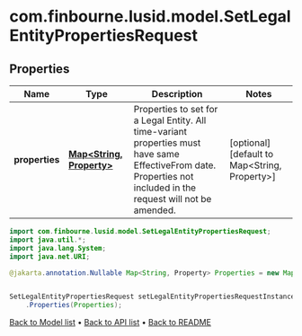 # com.finbourne.lusid.model.SetLegalEntityPropertiesRequest

## Properties

Name | Type | Description | Notes
------------ | ------------- | ------------- | -------------
**properties** | [**Map&lt;String, Property&gt;**](Property.md) | Properties to set for a Legal Entity. All time-variant properties must have same EffectiveFrom date. Properties not included in the request will not be amended. | [optional] [default to Map<String, Property>]

```java
import com.finbourne.lusid.model.SetLegalEntityPropertiesRequest;
import java.util.*;
import java.lang.System;
import java.net.URI;

@jakarta.annotation.Nullable Map<String, Property> Properties = new Map<String, Property>();


SetLegalEntityPropertiesRequest setLegalEntityPropertiesRequestInstance = new SetLegalEntityPropertiesRequest()
    .Properties(Properties);
```


[Back to Model list](../README.md#documentation-for-models) &#8226; [Back to API list](../README.md#documentation-for-api-endpoints) &#8226; [Back to README](../README.md)
